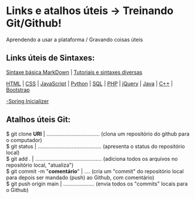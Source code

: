 # Links e atalhos úteis -> Treinando Git/Github!
Aprendendo a usar a plataforma / Gravando coisas úteis

## Links úteis de Sintaxes:

[Sintaxe básica MarkDown](https://www.markdownguide.org/basic-syntax/) | [Tutoriais e sintaxes diversas](https://www.w3schools.com/) <br/>

[HTML](https://www.w3schools.com/tags/default.asp) | [CSS](https://www.w3schools.com/cssref/default.asp) | [JavaScript](https://www.w3schools.com/jsref/default.asp) |
[Python](https://www.w3schools.com/python/python_reference.asp) |
[SQL](https://www.w3schools.com/sql/sql_ref_keywords.asp) |
[PHP](https://www.w3schools.com/php/default.asp) |
[jQuery](https://www.w3schools.com/jquery/default.asp) |
[Java](https://www.w3schools.com/java/default.asp) |
[C++](https://www.w3schools.com/cpp/default.asp) |
[Bootstrap](https://www.w3schools.com/bootstrap/bootstrap_ver.asp) <br/>

[-Spring Inicializer](https://start.spring.io/)

## Atalhos úteis Git:

$ git clone **URI** | .................................... (clona um repositório do github para o computador) <br/>
$ git status | ........................................... (apresenta o status do repositório local) <br/>
$ git add . | ............................................. (adiciona todos os arquivos no repositório local, "atualiza") <br/>
$ git commit -m "**comentário**" | .... (cria um "commit" do repositório local para depois ser mandado (push) ao Github, com comentário) <br/>
$ git push origin main | ..................... (envia todos os "commits" locais para o Github) <br/>




